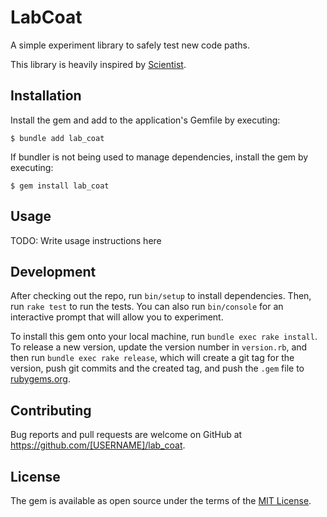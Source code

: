 # LabCoat

A simple experiment library to safely test new code paths.

This library is heavily inspired by [Scientist](https://github.com/github/scientist).

## Installation

Install the gem and add to the application's Gemfile by executing:

    $ bundle add lab_coat

If bundler is not being used to manage dependencies, install the gem by executing:

    $ gem install lab_coat

## Usage

TODO: Write usage instructions here

## Development

After checking out the repo, run `bin/setup` to install dependencies. Then, run `rake test` to run the tests. You can also run `bin/console` for an interactive prompt that will allow you to experiment.

To install this gem onto your local machine, run `bundle exec rake install`. To release a new version, update the version number in `version.rb`, and then run `bundle exec rake release`, which will create a git tag for the version, push git commits and the created tag, and push the `.gem` file to [rubygems.org](https://rubygems.org).

## Contributing

Bug reports and pull requests are welcome on GitHub at https://github.com/[USERNAME]/lab_coat.

## License

The gem is available as open source under the terms of the [MIT License](https://opensource.org/licenses/MIT).
